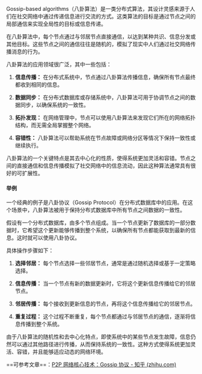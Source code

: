 Gossip-based algorithms（八卦算法）是一类分布式算法，其设计灵感来源于人们在社交网络中通过传递信息进行交流的方式。这类算法的目标是通过节点之间的局部通信来实现全局性的目标或信息传递。

在八卦算法中，每个节点通过与邻居节点直接通信，以达到某种共识、信息分发或其他目标。这些节点之间的通信往往是随机的，模拟了现实中人们通过社交网络传播消息的行为。

八卦算法的应用领域很广泛，其中一些包括：

1. **信息传播：** 在分布式系统中，节点通过八卦算法传播信息，确保所有节点最终都收到相同的信息。

2. **数据同步：** 在分布式数据库或存储系统中，八卦算法可用于协调节点之间的数据同步，以确保系统的一致性。

3. **拓扑发现：** 在网络管理中，节点可以使用八卦算法来发现它们所在的网络拓扑结构，而无需全局掌握整个网络。

4. **容错性：** 八卦算法可以帮助系统在节点故障或网络分区等情况下保持一致性或继续执行。

八卦算法的一个关键特点是其去中心化的性质，使得系统更加灵活和容错。节点之间的直接通信和信息传播模拟了社交网络中的信息流动，因此这种算法通常具有很好的可扩展性。

#### 举例

一个经典的例子是八卦协议（Gossip Protocol）在分布式数据库中的应用。在这个场景中，八卦算法被用于保持分布式数据库中所有节点之间数据的一致性。

假设有一个分布式数据库，由多个节点组成。当一个节点更新了数据库的一部分数据时，它希望这个更新能够传播到整个系统，以确保所有节点都能获取到最新的信息。这时就可以使用八卦协议。

具体操作步骤如下：

1. **选择邻居：** 每个节点选择一些邻居节点，通常是通过随机选择或基于一定策略选择。

2. **信息传播：** 当一个节点有新的数据更新时，它将这个更新信息传播给它的邻居节点。

3. **邻居传播：** 每个接收到更新信息的节点，再将这个信息传播给它的邻居节点。

4. **重复过程：** 这个过程不断重复，每个节点都通过与邻居节点的通信，逐渐将信息传播到整个系统。

由于八卦算法的随机性和去中心化特点，即使系统中的某些节点发生故障，信息仍然可以通过其他路径进行传播，从而保持系统的一致性。这种方式使得系统更加灵活、容错，并且能够适应动态的网络环境。

==可参考文章==：[P2P 网络核心技术：Gossip 协议 - 知乎 (zhihu.com)](https://zhuanlan.zhihu.com/p/41228196)

